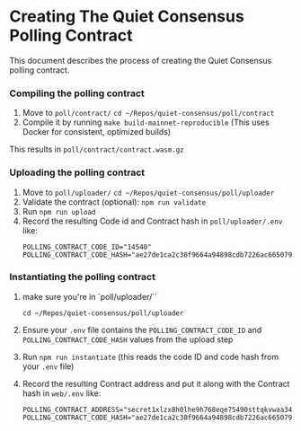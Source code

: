 # Creating The Quiet Consensus Polling Contract
This document describes the process of creating the Quiet Consensus polling contract.



### Compiling the polling contract

1. Move to `poll/contract/`
    `cd ~/Repos/quiet-consensus/poll/contract`
2. Compile it by running `make build-mainnet-reproducible`
   (This uses Docker for consistent, optimized builds)

This results in `poll/contract/contract.wasm.gz`



### Uploading the polling contract

1. Move to `poll/uploader/`
    `cd ~/Repos/quiet-consensus/poll/uploader`
2. Validate the contract (optional):
    `npm run validate`
3. Run `npm run upload`
4. Record the resulting Code id and Contract hash in `poll/uploader/.env` like:
    ```
    POLLING_CONTRACT_CODE_ID="14540"
    POLLING_CONTRACT_CODE_HASH="ae27de1ca2c38f9664a94898cdb7226ac6650798c55e86279a84a7a13ea187f5"
    ```



### Instantiating the polling contract

1. make sure you're in `poll/uploader/``

   `cd ~/Repos/quiet-consensus/poll/uploader`
2. Ensure your `.env` file contains the `POLLING_CONTRACT_CODE_ID` and `POLLING_CONTRACT_CODE_HASH` values from the upload step
3. Run `npm run instantiate` (this reads the code ID and code hash from your `.env` file)
4. Record the resulting Contract address and put it along with the Contract hash in `web/.env` like:
    ```
    POLLING_CONTRACT_ADDRESS="secret1xlzx8h0lhe9h768eqe75490sttqkvwaa349wwp"
    POLLING_CONTRACT_CODE_HASH="ae27de1ca2c38f9664a94898cdb7226ac6650798c55e86279a84a7a13ea187f5"
    ```
